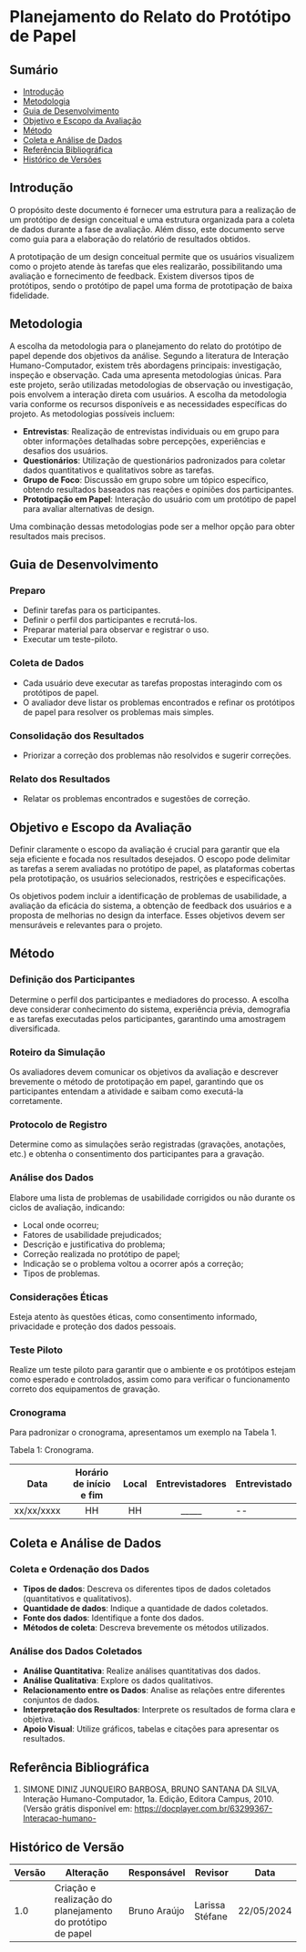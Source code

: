 # Planejamento do Relato do Protótipo de Papel

## Sumário

- [Introdução](#introdução)
- [Metodologia](#metodologia)
- [Guia de Desenvolvimento](#guia-de-desenvolvimento)
- [Objetivo e Escopo da Avaliação](#objetivo-e-escopo-da-avaliação)
- [Método](#método)
- [Coleta e Análise de Dados](#coleta-e-análise-de-dados)
- [Referência Bibliográfica](#referência-bibliográfica)
- [Histórico de Versões](#histórico-de-versões)

## Introdução

O propósito deste documento é fornecer uma estrutura para a realização de um protótipo de design conceitual e uma estrutura organizada para a coleta de dados durante a fase de avaliação. Além disso, este documento serve como guia para a elaboração do relatório de resultados obtidos.

A prototipação de um design conceitual permite que os usuários visualizem como o projeto atende às tarefas que eles realizarão, possibilitando uma avaliação e fornecimento de feedback. Existem diversos tipos de protótipos, sendo o protótipo de papel uma forma de prototipação de baixa fidelidade.

## Metodologia

A escolha da metodologia para o planejamento do relato do protótipo de papel depende dos objetivos da análise. Segundo a literatura de Interação Humano-Computador, existem três abordagens principais: investigação, inspeção e observação. Cada uma apresenta metodologias únicas. Para este projeto, serão utilizadas metodologias de observação ou investigação, pois envolvem a interação direta com usuários. A escolha da metodologia varia conforme os recursos disponíveis e as necessidades específicas do projeto. As metodologias possíveis incluem:

- **Entrevistas**: Realização de entrevistas individuais ou em grupo para obter informações detalhadas sobre percepções, experiências e desafios dos usuários.
- **Questionários**: Utilização de questionários padronizados para coletar dados quantitativos e qualitativos sobre as tarefas.
- **Grupo de Foco**: Discussão em grupo sobre um tópico específico, obtendo resultados baseados nas reações e opiniões dos participantes.
- **Prototipação em Papel**: Interação do usuário com um protótipo de papel para avaliar alternativas de design.

Uma combinação dessas metodologias pode ser a melhor opção para obter resultados mais precisos.

## Guia de Desenvolvimento

### Preparo
- Definir tarefas para os participantes.
- Definir o perfil dos participantes e recrutá-los.
- Preparar material para observar e registrar o uso.
- Executar um teste-piloto.

### Coleta de Dados
- Cada usuário deve executar as tarefas propostas interagindo com os protótipos de papel.
- O avaliador deve listar os problemas encontrados e refinar os protótipos de papel para resolver os problemas mais simples.

### Consolidação dos Resultados
- Priorizar a correção dos problemas não resolvidos e sugerir correções.

### Relato dos Resultados
- Relatar os problemas encontrados e sugestões de correção.

## Objetivo e Escopo da Avaliação

Definir claramente o escopo da avaliação é crucial para garantir que ela seja eficiente e focada nos resultados desejados. O escopo pode delimitar as tarefas a serem avaliadas no protótipo de papel, as plataformas cobertas pela prototipação, os usuários selecionados, restrições e especificações. 

Os objetivos podem incluir a identificação de problemas de usabilidade, a avaliação da eficácia do sistema, a obtenção de feedback dos usuários e a proposta de melhorias no design da interface. Esses objetivos devem ser mensuráveis e relevantes para o projeto.

## Método

### Definição dos Participantes
Determine o perfil dos participantes e mediadores do processo. A escolha deve considerar conhecimento do sistema, experiência prévia, demografia e as tarefas executadas pelos participantes, garantindo uma amostragem diversificada.

### Roteiro da Simulação
Os avaliadores devem comunicar os objetivos da avaliação e descrever brevemente o método de prototipação em papel, garantindo que os participantes entendam a atividade e saibam como executá-la corretamente.

### Protocolo de Registro
Determine como as simulações serão registradas (gravações, anotações, etc.) e obtenha o consentimento dos participantes para a gravação.

### Análise dos Dados
Elabore uma lista de problemas de usabilidade corrigidos ou não durante os ciclos de avaliação, indicando:
- Local onde ocorreu;
- Fatores de usabilidade prejudicados;
- Descrição e justificativa do problema;
- Correção realizada no protótipo de papel;
- Indicação se o problema voltou a ocorrer após a correção;
- Tipos de problemas.

### Considerações Éticas
Esteja atento às questões éticas, como consentimento informado, privacidade e proteção dos dados pessoais.

### Teste Piloto
Realize um teste piloto para garantir que o ambiente e os protótipos estejam como esperado e controlados, assim como para verificar o funcionamento correto dos equipamentos de gravação.

### Cronograma
Para padronizar o cronograma, apresentamos um exemplo na Tabela 1.

Tabela 1: Cronograma.

|    Data    | Horário de início e fim | Local            | Entrevistadores | Entrevistado |
| :--------: | :---------------------: | :--------------: | :-------------: | ------------ |
|     xx/xx/xxxx       |  HH | HH                       |   _____               |    --             | --             |

## Coleta e Análise de Dados

### Coleta e Ordenação dos Dados
- **Tipos de dados**: Descreva os diferentes tipos de dados coletados (quantitativos e qualitativos).
- **Quantidade de dados**: Indique a quantidade de dados coletados.
- **Fonte dos dados**: Identifique a fonte dos dados.
- **Métodos de coleta**: Descreva brevemente os métodos utilizados.

### Análise dos Dados Coletados
- **Análise Quantitativa**: Realize análises quantitativas dos dados.
- **Análise Qualitativa**: Explore os dados qualitativos.
- **Relacionamento entre os Dados**: Analise as relações entre diferentes conjuntos de dados.
- **Interpretação dos Resultados**: Interprete os resultados de forma clara e objetiva.
- **Apoio Visual**: Utilize gráficos, tabelas e citações para apresentar os resultados.

## Referência Bibliográfica

1. SIMONE DINIZ JUNQUEIRO BARBOSA, BRUNO SANTANA DA SILVA, Interação Humano-Computador, 1a. Edição, Editora Campus, 2010. (Versão grátis disponível em: https://docplayer.com.br/63299367-Interacao-humano-

## Histórico de Versão
| Versão | Alteração | Responsável | Revisor | Data |
| - | - | - | - | - |
| 1.0 | Criação e realização do planejamento do protótipo de papel | Bruno Araújo | Larissa Stéfane | 22/05/2024 |
